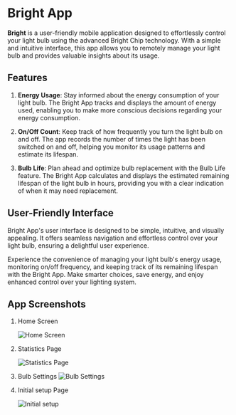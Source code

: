 # Bright App

**Bright** is a user-friendly mobile application designed to effortlessly control your light bulb using the advanced Bright Chip technology. With a simple and intuitive interface, this app allows you to remotely manage your light bulb and provides valuable insights about its usage.

## Features

1. **Energy Usage**: Stay informed about the energy consumption of your light bulb. The Bright App tracks and displays the amount of energy used, enabling you to make more conscious decisions regarding your energy consumption.

2. **On/Off Count**: Keep track of how frequently you turn the light bulb on and off. The app records the number of times the light has been switched on and off, helping you monitor its usage patterns and estimate its lifespan.

3. **Bulb Life**: Plan ahead and optimize bulb replacement with the Bulb Life feature. The Bright App calculates and displays the estimated remaining lifespan of the light bulb in hours, providing you with a clear indication of when it may need replacement.

## User-Friendly Interface

Bright App's user interface is designed to be simple, intuitive, and visually appealing. It offers seamless navigation and effortless control over your light bulb, ensuring a delightful user experience.

Experience the convenience of managing your light bulb's energy usage, monitoring on/off frequency, and keeping track of its remaining lifespan with the Bright App. Make smarter choices, save energy, and enjoy enhanced control over your lighting system.

## App Screenshots

1. Home Screen

   ![Home Screen](./images/home.jpg)

2. Statistics Page

   ![Statistics Page](./images/statistics.jpg)

3. Bulb Settings
   ![Bulb Settings](./images/bulb_settings.jpg)

4. Initial setup Page

   ![Initial setup](./images/setup.jpg)